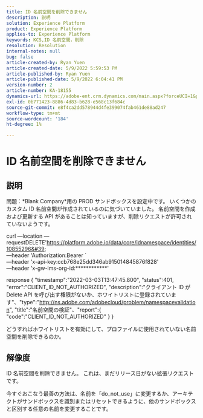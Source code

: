 ```yaml
---
title: ID 名前空間を削除できません
description: 説明
solution: Experience Platform
product: Experience Platform
applies-to: Experience Platform
keywords: KCS,ID 名前空間，削除
resolution: Resolution
internal-notes: null
bug: false
article-created-by: Ryan Yuen
article-created-date: 5/9/2022 5:59:53 PM
article-published-by: Ryan Yuen
article-published-date: 5/9/2022 6:04:41 PM
version-number: 2
article-number: KA-18155
dynamics-url: https://adobe-ent.crm.dynamics.com/main.aspx?forceUCI=1&pagetype=entityrecord&etn=knowledgearticle&id=d806b2d2-c1cf-ec11-a7b5-0022480a8753
exl-id: 0b771423-8886-4d83-b628-e568c13f684c
source-git-commit: e8f4ca2dd578944d4fe399074fab461de88ad247
workflow-type: tm+mt
source-wordcount: '184'
ht-degree: 1%

---
```


# ID 名前空間を削除できません

## 説明


問題：\*Blank Company\*用の PROD サンドボックスを設定中です。 いくつかのカスタム ID 名前空間が作成されているのに気づいていました。 名前空間を作成および更新する API があることは知っていますが、削除リクエストが許可されていないようです。

curl —location —requestDELETE&#39;https://platform.adobe.io/data/core/idnamespace/identities/10855296&#39; \
—header &#39;Authorization:Bearer ` \
—header &#39;x-api-key:ccb768e25dd346ab915014845876f828&#39; \
—header &#39;x-gw-ims-org-id:\*\*\*\*\*\*\*\*\*\*\*\*&#39;


response { &quot;timestamp&quot;:&quot;2022-03-03T13:47:45.800&quot;, &quot;status&quot;:401, &quot;error&quot;:&quot;CLIENT_ID_NOT_AUTHORIZED&quot;, &quot;description&quot;:&quot;クライアント ID が Delete API を呼び出す権限がないか、ホワイトリストに登録されています&quot;、&quot;type&quot;:&quot;http://ns.adobe.com/adobecloud/problem/namespacevalidation&quot;, &quot;title&quot;:&quot;名前空間の検証&quot;、&quot;report&quot;:{ &quot;code&quot;:&quot;CLIENT_ID_NOT_AUTHORIZED&quot; } }

どうすればホワイトリストを有効にして、プロファイルに使用されていない名前空間を削除できるのか。


## 解像度


ID 名前空間を削除できません。 これは、まだリリース日がない拡張リクエストです。

今すぐおこなう最善の方法は、名前を「do_not_use」に変更するか、アーキテクトがサンドボックスを識別またはリセットできるように、他のサンドボックスと区別する任意の名前を変更することです。
